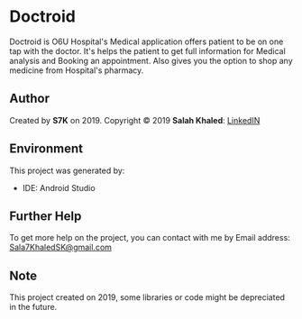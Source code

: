 # Doctroid
Doctroid is O6U Hospital's Medical application offers patient to be on one tap with the doctor. It's helps the patient to get full information for Medical analysis and Booking an appointment. Also gives you the option to shop any medicine from Hospital's pharmacy.
## Author
Created by **S7K** on 2019. Copyright © 2019 **Salah Khaled**: [LinkedIN](Https://www.linkedin.com/in/sala7khaled/)

## Environment
This project was generated by:
* IDE: Android Studio

## Further Help
To get more help on the project, you can contact with me by Email address: Sala7KhaledSK@gmail.com

## Note
This project created on 2019, some libraries or code might be depreciated in the future.